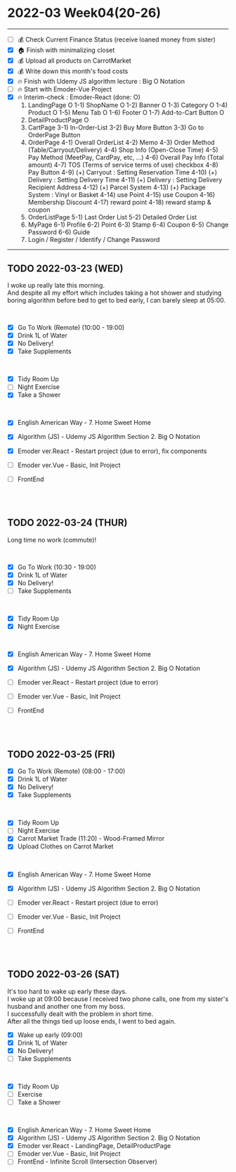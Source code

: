 # 2022-03 Week04(20-26) 
<hr>

- [ ] :moneybag: Check Current Finance Status (receive loaned money from sister)
- [x] :house: Finish with minimalizing closet
- [x] :moneybag: Upload all products on CarrotMarket
- [x] :moneybag: Write down this month's food costs
- [x] :fire: Finish with Udemy JS algorithm lecture : Big O Notation 
- [ ] :fire: Start with Emoder-Vue Project
- [x] :fire: Interim-check : Emoder-React (done: O)
    1) LandingPage O
        1-1) ShopName O
        1-2) Banner O
        1-3) Category O
        1-4) Product O
        1-5) Menu Tab O
        1-6) Footer O
        1-7) Add-to-Cart Button O
    2) DetailProductPage O
    3) CartPage
        3-1) In-Order-List
        3-2) Buy More Button
        3-3) Go to OrderPage Button
    4) OrderPage
        4-1) Overall OrderList
        4-2) Memo 
        4-3) Order Method (Table/Carryout/Delivery)
        4-4) Shop Info (Open-Close Time)
        4-5) Pay Method (MeetPay, CardPay, etc, ...)
        4-6) Overall Pay Info (Total amount)
        4-7) TOS (Terms of service terms of use) checkbox 
        4-8) Pay Button 
        4-9) (+) Carryout : Setting Reservation Time
        4-10) (+) Delivery : Setting Delivery Time
        4-11) (+) Delivery : Setting Delivery Recipient Address
        4-12) (+) Parcel System
        4-13) (+) Package System : Vinyl or Basket
        4-14) use Point
        4-15) use Coupon
        4-16) Membership Discount
        4-17) reward point
        4-18) reward stamp & coupon 
    5) OrderListPage
        5-1) Last Order List
        5-2) Detailed Order List
    6) MyPage
        6-1) Profile
        6-2) Point
        6-3) Stamp
        6-4) Coupon
        6-5) Change Password
        6-6) Guide 
    7) Login / Register / Identify / Change Password

<hr>
   

## TODO 2022-03-23 (WED)

I woke up really late this morning.
<br>
And despite all my effort 
which includes taking a hot shower and studying boring algorithm before bed to get to bed early, I can barely sleep at 05:00. 

<br>

- [x] Go To Work (Remote) (10:00 - 19:00)
- [x] Drink 1L of Water
- [x] No Delivery! 
- [x] Take Supplements 
<br>

- [x] Tidy Room Up
- [ ] Night Exercise 
- [x] Take a Shower
<br>

- [x] English American Way - 7. Home Sweet Home
- [x] Algorithm (JS) - Udemy JS Algorithm Section 2. Big O Notation 
- [x] Emoder ver.React - Restart project (due to error), fix components 
- [ ] Emoder ver.Vue - Basic, Init Project
- [ ] FrontEnd 



<br><br>

## TODO 2022-03-24 (THUR)

Long time no work (commute)! 

<br>

- [x] Go To Work (10:30 - 19:00)
- [x] Drink 1L of Water
- [x] No Delivery! 
- [ ] Take Supplements 
<br>

- [x] Tidy Room Up
- [x] Night Exercise 
<br>

- [x] English American Way - 7. Home Sweet Home
- [x] Algorithm (JS) - Udemy JS Algorithm Section 2. Big O Notation 
- [ ] Emoder ver.React - Restart project (due to error)
- [ ] Emoder ver.Vue - Basic, Init Project
- [ ] FrontEnd 



<br><br>

## TODO 2022-03-25 (FRI)

- [x] Go To Work (Remote) (08:00 - 17:00)
- [x] Drink 1L of Water
- [x] No Delivery! 
- [x] Take Supplements
<br>

- [x] Tidy Room Up
- [ ] Night Exercise
- [x] Carrot Market Trade (11:20) - Wood-Framed Mirror
- [x] Upload Clothes on Carrot Market 
<br>

- [x] English American Way - 7. Home Sweet Home
- [x] Algorithm (JS) - Udemy JS Algorithm Section 2. Big O Notation 
- [ ] Emoder ver.React - Restart project (due to error)
- [ ] Emoder ver.Vue - Basic, Init Project
- [ ] FrontEnd 



<br><br>

## TODO 2022-03-26 (SAT)

It's too hard to wake up early these days. <br>
I woke up at 09:00 because I received two phone calls, 
one from my sister's husband and another one from my boss. <br>
I successfully dealt with the problem in short time. <br>
After all the things tied up loose ends, I went to bed again. <br>

- [x] Wake up early (09:00)
- [x] Drink 1L of Water
- [x] No Delivery! 
- [ ] Take Supplements
<br>

- [x] Tidy Room Up
- [ ] Exercise
- [ ] Take a Shower
<br>

- [x] English American Way - 7. Home Sweet Home
- [x] Algorithm (JS) - Udemy JS Algorithm Section 2. Big O Notation 
- [x] Emoder ver.React - LandingPage, DetailProductPage 
- [ ] Emoder ver.Vue - Basic, Init Project
- [ ] FrontEnd - Infinite Scroll (Intersection Observer)